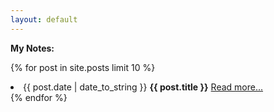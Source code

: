 ```yaml
---
layout: default
---
```


<b>My Notes: </b>

{% for post in site.posts limit 10 %}
<li>
    {{ post.date | date_to_string }}
    <b>{{ post.title }}</b>
    <a href="{{ post.url }}">   Read more...</a>
</li>
{% endfor %}
